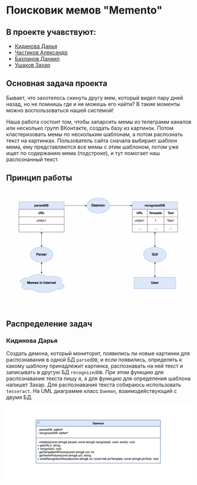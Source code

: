 # Поисковик мемов "Memento"

## В проекте учавствуют:
* [Кидинова Дарья](https://github.com/ezuryy) 
* [Частиков Александр](https://github.com/papazloynt)
* [Бахланов Даниил](https://github.com/Similization)
* [Ушаков Захар](https://github.com/HvarZ)

## Основная задача проекта
Бывает, что захотелось скинуть другу мем, который видел пару дней назад, но не помнишь где и не можешь его найти? В такие моменты можно воспользоваться нашей системой!

Наша работа состоит том, чтобы запарсить мемы из телеграмм каналов или несколько групп ВКонтакте, создать базу из картинок. Потом кластеризовать мемы по нескольким шаблонам, а потом распознать текст на картинках.
Пользователь сайта сначала выбирает шаблон мема, ему представляются все мемы с этим шаблоном, потом уже ищет по содержанию мема (подстроке), и тут помогает наш распознанный текст.

## Принцип работы

![work](uml_diagrams/work_diagram.png?raw=true)

## Распределение задач

### Кидинова Дарья

Создать демона, который мониторит, появились ли новые картинки для распознавания в одной БД `parsedDB`, и если появились, 
определять к какому шаблону принадлежит картинка, распознавать на ней текст и записывать в другую БД `recognizedDB`. 
При этом функцию для распознавания текста пишу я, а для функцию для определения шаблона напишет Захар.
Для распознавания текста собираюсь использовать `tesseract`. На UML диаграмме класс `Daemon`, взаимодействующий с двумя БД.   

![daemonUML](uml_diagrams/daemon_class_UML.png)
